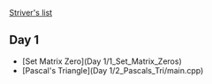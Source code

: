 [Striver's list](https://takeuforward.org/interviews/strivers-sde-sheet-top-coding-interview-problems/)

## Day 1

- [Set Matrix Zero](Day 1/1_Set_Matrix_Zeros)
- [Pascal's Triangle](Day 1/2_Pascals_Tri/main.cpp)